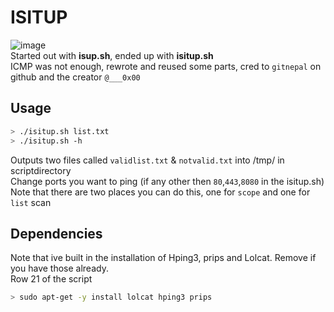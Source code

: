 # ISITUP
![image](https://user-images.githubusercontent.com/8977898/156216699-d7334be0-f567-446f-b9be-c29870d63c27.png)<br>
Started out with **isup.sh**, ended up with **isitup.sh**<br>
ICMP was not enough, rewrote and reused some parts, cred to ```gitnepal``` on github and the creator ```@___0x00```<br>

## Usage
```bash
> ./isitup.sh list.txt
> ./isitup.sh -h
```
Outputs two files called ```validlist.txt``` & ```notvalid.txt``` into /tmp/ in scriptdirectory<br>
Change ports you want to ping (if any other then ```80```,```443```,```8080``` in the isitup.sh)<br>
Note that there are two places you can do this, one for ```scope``` and one for ```list``` scan<br>

## Dependencies
Note that ive built in the installation of Hping3, prips and Lolcat. Remove if you have those already.<br>
Row 21 of the script<br>
```bash
> sudo apt-get -y install lolcat hping3 prips
```
